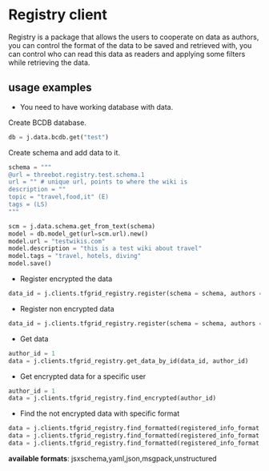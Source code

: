 # Registry client

Registry is a package that allows the users to cooperate on data as authors, you can control the format of the data to be saved and retrieved with, you can control who can read this data as readers and applying some filters while retrieving the data.

## usage examples

* You need to have working database with data.

Create BCDB database.

```python
db = j.data.bcdb.get("test")
```

Create schema and add data to it.

```python
schema = """
@url = threebot.registry.test.schema.1
url = "" # unique url, points to where the wiki is
description = ""
topic = "travel,food,it" (E)
tags = (LS)
"""

scm = j.data.schema.get_from_text(schema)
model = db.model_get(url=scm.url).new()
model.url = "testwikis.com"
model.description = "this is a test wiki about travel"
model.tags = "travel, hotels, diving"
model.save()
```

* Register encrypted the data

```python
data_id = j.clients.tfgrid_registry.register(schema = schema, authors = [100,10,1], model = model,is_encrypted_data = True,readers = [50,60])
```

* Register non encrypted data

```python
data_id = j.clients.tfgrid_registry.register(schema = schema, authors = [100,10,1], model = model,is_encrypted_data = False)
```

* Get data

```python
author_id = 1
data = j.clients.tfgrid_registry.get_data_by_id(data_id, author_id)
```

* Get encrypted data for a specific user

```python
author_id = 1
data = j.clients.tfgrid_registry.find_encrypted(author_id)
```

* Find the not encrypted data with specific format

```python
data = j.clients.tfgrid_registry.find_formatted(registered_info_format = "jsxschema")
data = j.clients.tfgrid_registry.find_formatted(registered_info_format = "yaml")
data = j.clients.tfgrid_registry.find_formatted(registered_info_format = "json")
```

**available formats**: jsxschema,yaml,json,msgpack,unstructured
